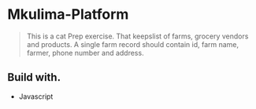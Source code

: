 # Mkulima-Platform
> This is a cat Prep exercise. That keepslist of farms, grocery vendors and products. A single farm record should contain id, farm name, farmer, phone number and address. 

## Build with.
* Javascript 

